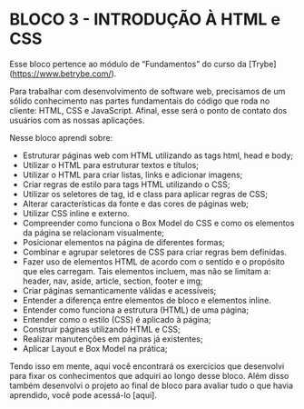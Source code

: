 # BLOCO 3 - INTRODUÇÃO À HTML e CSS

Esse bloco pertence ao módulo de “Fundamentos” do curso da [Trybe] (https://www.betrybe.com/). 

Para trabalhar com desenvolvimento de software web, precisamos de um sólido conhecimento nas partes fundamentais do código que roda no cliente: HTML, CSS e JavaScript. Afinal, esse será o ponto de contato dos usuários com as nossas aplicações.

Nesse bloco aprendi sobre:
 - Estruturar páginas web com HTML utilizando as tags html, head e body;
 - Utilizar o HTML para estruturar textos e títulos;
 - Utilizar o HTML para criar listas, links e adicionar imagens;
 - Criar regras de estilo para tags HTML utilizando o CSS;
 - Utilizar os seletores de tag, id e class para aplicar regras de CSS;
 - Alterar características da fonte e das cores de páginas web;
 - Utilizar CSS inline e externo.
 - Compreender como funciona o Box Model do CSS e como os elementos da página se relacionam visualmente;
 - Posicionar elementos na página de diferentes formas;
 - Combinar e agrupar seletores de CSS para criar regras bem definidas.
 - Fazer uso de elementos HTML de acordo com o sentido e o propósito que eles carregam. Tais elementos incluem, mas não se limitam a: header, nav, aside, article, section, footer e img;
 - Criar páginas semanticamente válidas e acessíveis;
 - Entender a diferença entre elementos de bloco e elementos inline.
 - Entender como funciona a estrutura (HTML) de uma página;
 - Entender como o estilo (CSS) é aplicado à página;
 - Construir páginas utilizando HTML e CSS;
 - Realizar manutenções em páginas já existentes;
 - Aplicar Layout e Box Model na prática; 
 
 Tendo isso em mente, aqui você encontrará os exercícios que desenvolvi para fixar os conhecimentos que adquiri ao longo desse bloco. Além disso também desenvolvi o projeto ao final de bloco para avaliar tudo o que havia aprendido, você pode acessá-lo [aqui].
